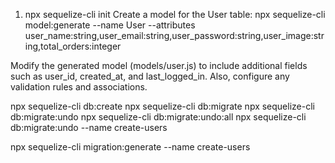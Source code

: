 

1. npx sequelize-cli init
Create a model for the User table:
npx sequelize-cli model:generate --name User --attributes user_name:string,user_email:string,user_password:string,user_image:string,total_orders:integer

Modify the generated model (models/user.js) to include additional fields such as user_id, created_at, and last_logged_in. Also, configure any validation rules and associations.


npx sequelize-cli db:create
npx sequelize-cli db:migrate
npx sequelize-cli db:migrate:undo
npx sequelize-cli db:migrate:undo:all
npx sequelize-cli db:migrate:undo --name create-users

<!-- to create migrations files for  -->
npx sequelize-cli migration:generate --name create-users


